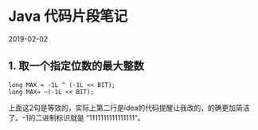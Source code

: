# Java 代码片段笔记

2019-02-02

## 1. 取一个指定位数的最大整数

```text
long MAX = -1L ^ (-1L << BIT);
long MAX= ~(-1L << BIT);
```

上面这2句是等效的，实际上第二行是idea的代码提醒让我改的，的确更加简洁了。-1的二进制标识就是 “1111111111111111”。

